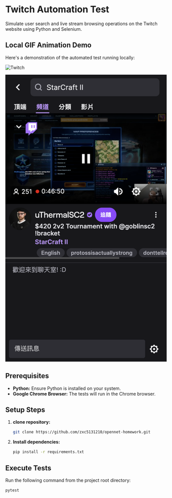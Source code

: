 # Twitch Automation Test

Simulate user search and live stream browsing operations on the Twitch website using Python and Selenium.

## Local GIF Animation Demo

Here's a demonstration of the automated test running locally:

![Twitch](running.gif)

![final_streamer_page.png](screenshots/final_streamer_page.png)

## Prerequisites

* **Python:** Ensure Python is installed on your system.
* **Google Chrome Browser:** The tests will run in the Chrome browser.

## Setup Steps

1.  **clone repository:**
    ```bash
    git clone https://github.com/zxc5131210/opennet-homework.git
    ```

2.  **Install dependencies:**
    ```bash
    pip install -r requirements.txt
    ```
## Execute Tests

Run the following command from the project root directory:

```bash
pytest